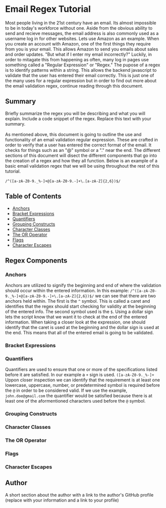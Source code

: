 # Email Regex Tutorial

Most people living in the 21st century have an email. Its almost impossible to be in today's workforce without one. Aside from the obvious ability to send and recieve messages, the email address is also commonly used as a username log in for other websites. Lets use Amazon as an example. When you create an account with Amazon, one of the first things they require from you is your email. This allows Amazon to send you emails about sales and order updates. "But what if I enter my email incorrectly?" Luckily, in order to mitagate this from happening as often, many log in pages use something called a "Regular Expression" or "Regex." The pupose of a regex is to identify patterns within a string. This allows the backend javascript to validate that the user has entered their email correctly. This is just one of the many uses for a regular expression but in order to find out more about the email validation regex, continue reading through this document.

## Summary

Briefly summarize the regex you will be describing and what you will explain. Include a code snippet of the regex. Replace this text with your summary.<br/>
<br/>
As mentioned above, this document is going to outline the use and functionality of an email validation regular expression. These are crafted in order to verify that a user has entered the correct format of the email. It checks for things such as an "@" symbol or a "." near the end. The different sections of this document will disect the different components that go into the creation of a regex and how they all function. Below is an example of a basic email validation regex that we will be using throughout the rest of this tutorial.<br/>
<br/>
`/^([a-zA-Z0-9._%-]+@[a-zA-Z0-9.-]+\.[a-zA-Z]{2,6})$/`

## Table of Contents

- [Anchors](#anchors)
- [Bracket Expressions](#bracket-expressions)
- [Quantifiers](#quantifiers)
- [Grouping Constructs](#grouping-constructs)
- [Character Classes](#character-classes)
- [The OR Operator](#the-or-operator)
- [Flags](#flags)
- [Character Escapes](#character-escapes)

## Regex Components

### Anchors
Anchors are utilized to signify the beginning and end of where the validation should occur within the entered information. In this example: `/^([a-zA-Z0-9._%-]+@[a-zA-Z0-9.-]+\.[a-zA-Z]{2,6})$/` we can see that there are two anchors held within. The first is the `^` symbol. This is called a caret and identifies that the regex should start checking for validity at the beginning of the entered info. The second symbol used is the `$`. Using a dollar sign lets the script know that we want it to check at the end of the entered information. When taking a closer look at the expression, one should identify that the caret is used at the beginning and the dollar sign is used at the end. This means that all of the entered email is going to be validated.

### Bracket Expressions

### Quantifiers
Quantifiers are used to ensure that one or more of the specifications listed before it are satisfied. In our example a `+` sign is used. `([a-zA-Z0-9._%-]+` Uppon closer inspection we can identify that the requirement is at least one lowercase, uppercase, number, or predetermined symbol is required before the `@` in order to be considered valid. If we use the example, `john.doe@gmail.com` the quantifier would be satisfied because there is at least one of the aformentioned characters used before the `@` symbol.

### Grouping Constructs


### Character Classes

### The OR Operator

### Flags

### Character Escapes

## Author

A short section about the author with a link to the author's GitHub profile (replace with your information and a link to your profile)
